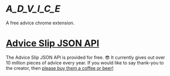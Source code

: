 # _A_D_V_I_C_E_
A free advice chrome extension.
# [Advice Slip JSON API](https://api.adviceslip.com/)
The Advice Slip JSON API is provided for free. 😎 
It currently gives out over 10 million pieces of advice every year. If you would like to say thank-you to the creator, then [please buy them a coffee or beer!](https://ko-fi.com/tomkiss) 
